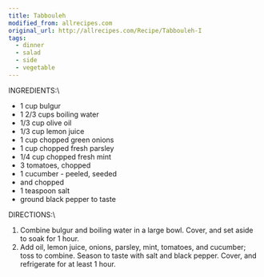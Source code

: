 ```yaml
---
title: Tabbouleh
modified_from: allrecipes.com
original_url: http://allrecipes.com/Recipe/Tabbouleh-I
tags:
  - dinner
  - salad
  - side
  - vegetable
---
```

INGREDIENTS:\

-   1 cup bulgur
-   1 2/3 cups boiling water
-   1/3 cup olive oil
-   1/3 cup lemon juice
-   1 cup chopped green onions
-   1 cup chopped fresh parsley
-   1/4 cup chopped fresh mint
-   3 tomatoes, chopped
-   1 cucumber - peeled, seeded
-   and chopped
-   1 teaspoon salt
-   ground black pepper to taste

DIRECTIONS:\

1.  Combine bulgur and boiling water in a large bowl. Cover, and set aside to soak for 1 hour.
2.  Add oil, lemon juice, onions, parsley, mint, tomatoes, and cucumber; toss to combine. Season to taste with salt and black pepper. Cover, and refrigerate for at least 1 hour.